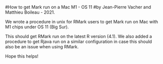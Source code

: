 #How to get Mark run on a Mac M1 - OS 11
#by Jean-Pierre Vacher and Matthieu Boileau - 2021.

We wrote a procedure in unix for RMark users to get Mark run on Mac with M1 chips under OS 11 (Big Sur).

This should get RMark run on the latest R version (4.1). We also added a procedure to get Rjava run on a similar configuration in case this should also be an issue when using RMark.

Hope this helps!
